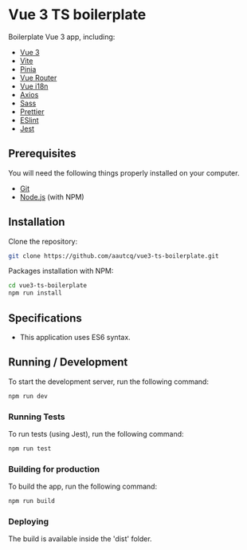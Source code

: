 # Vue 3 TS boilerplate

Boilerplate Vue 3 app, including:
- [Vue 3](https://vuejs.org/guide/introduction.html)
- [Vite](https://vitejs.dev/guide/)
- [Pinia](https://pinia.vuejs.org/introduction.html)
- [Vue Router](https://router.vuejs.org/guide/)
- [Vue i18n](https://kazupon.github.io/vue-i18n/started.html)
- [Axios](https://axios-http.com/fr/docs/intro)
- [Sass](https://sass-lang.com/documentation)
- [Prettier](https://prettier.io/docs/en/index.html)
- [ESlint](https://eslint.org/docs/latest/user-guide/configuring/)
- [Jest](https://jestjs.io/docs/getting-started)

## Prerequisites

You will need the following things properly installed on your computer.

- [Git](http://git-scm.com/)
- [Node.js](http://nodejs.org/) (with NPM)

## Installation

Clone the repository:

```bash
git clone https://github.com/aautcq/vue3-ts-boilerplate.git
```

Packages installation with NPM:

```bash
cd vue3-ts-boilerplate
npm run install
```

## Specifications

- This application uses ES6 syntax.

## Running / Development

To start the development server, run the following command:

```bash
npm run dev
```

### Running Tests

To run tests (using Jest), run the following command:

```bash
npm run test
```

### Building for production

To build the app, run the following command:

```bash
npm run build
```

### Deploying

The build is available inside the 'dist' folder.
